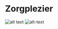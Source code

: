 # Zorgplezier
![alt text](http://i66.tinypic.com/ok8zdx.png)
![alt-text](http://i68.tinypic.com/bdjz7n.png)
